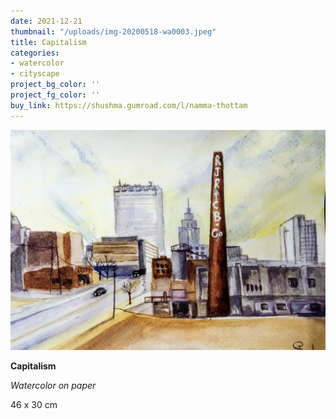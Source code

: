 ```yaml
---
date: 2021-12-21
thumbnail: "/uploads/img-20200518-wa0003.jpeg"
title: Capitalism
categories:
- watercolor
- cityscape
project_bg_color: ''
project_fg_color: ''
buy_link: https://shushma.gumroad.com/l/namma-thottam
---
```

![](/uploads/img-20200518-wa0003.jpeg)

**Capitalism**

_Watercolor on paper_

46 x 30 cm